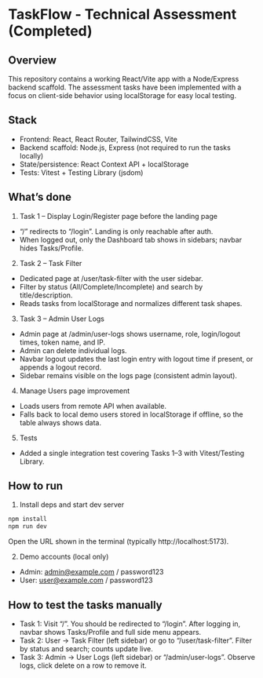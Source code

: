 # TaskFlow - Technical Assessment (Completed)

## Overview
This repository contains a working React/Vite app with a Node/Express backend scaffold. The assessment tasks have been implemented with a focus on client-side behavior using localStorage for easy local testing.

## Stack
- Frontend: React, React Router, TailwindCSS, Vite
- Backend scaffold: Node.js, Express (not required to run the tasks locally)
- State/persistence: React Context API + localStorage
- Tests: Vitest + Testing Library (jsdom)

## What’s done
1) Task 1 – Display Login/Register page before the landing page
- “/” redirects to “/login”. Landing is only reachable after auth.
- When logged out, only the Dashboard tab shows in sidebars; navbar hides Tasks/Profile.

2) Task 2 – Task Filter
- Dedicated page at /user/task-filter with the user sidebar.
- Filter by status (All/Complete/Incomplete) and search by title/description.
- Reads tasks from localStorage and normalizes different task shapes.

3) Task 3 – Admin User Logs
- Admin page at /admin/user-logs shows username, role, login/logout times, token name, and IP.
- Admin can delete individual logs.
- Navbar logout updates the last login entry with logout time if present, or appends a logout record.
- Sidebar remains visible on the logs page (consistent admin layout).

4) Manage Users page improvement
- Loads users from remote API when available.
- Falls back to local demo users stored in localStorage if offline, so the table always shows data.

5) Tests
- Added a single integration test covering Tasks 1–3 with Vitest/Testing Library.

## How to run
1) Install deps and start dev server
```bash
npm install
npm run dev
```
Open the URL shown in the terminal (typically http://localhost:5173).

2) Demo accounts (local only)
- Admin: admin@example.com / password123
- User: user@example.com / password123

## How to test the tasks manually
- Task 1: Visit “/”. You should be redirected to “/login”. After logging in, navbar shows Tasks/Profile and full side menu appears.
- Task 2: User → Task Filter (left sidebar) or go to “/user/task-filter”. Filter by status and search; counts update live.
- Task 3: Admin → User Logs (left sidebar) or “/admin/user-logs”. Observe logs, click delete on a row to remove it.
